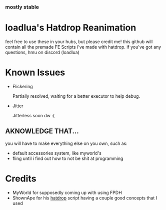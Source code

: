 ### mostly stable

# loadlua's Hatdrop Reanimation
feel free to use these in your hubs, but please credit me! this github will contain all the premade FE Scripts i've made with hatdrop. if you've got any questions, hmu on discord (loadlua)

# Known Issues
* Flickering

  Partially resolved, waiting for a better executor to help debug.

* Jitter

  Jitterless soon dw :(

## AKNOWLEDGE THAT...
you will have to make everything else on you own, such as:
* default accessories system, like myworld's
* fling until i find out how to not be shit at programming

# Credits
* MyWorld for supposedly coming up with using FPDH
* ShownApe for his [hatdrop](https://github.com/ShownApe/hatdrop) script having a couple good concepts that I used

